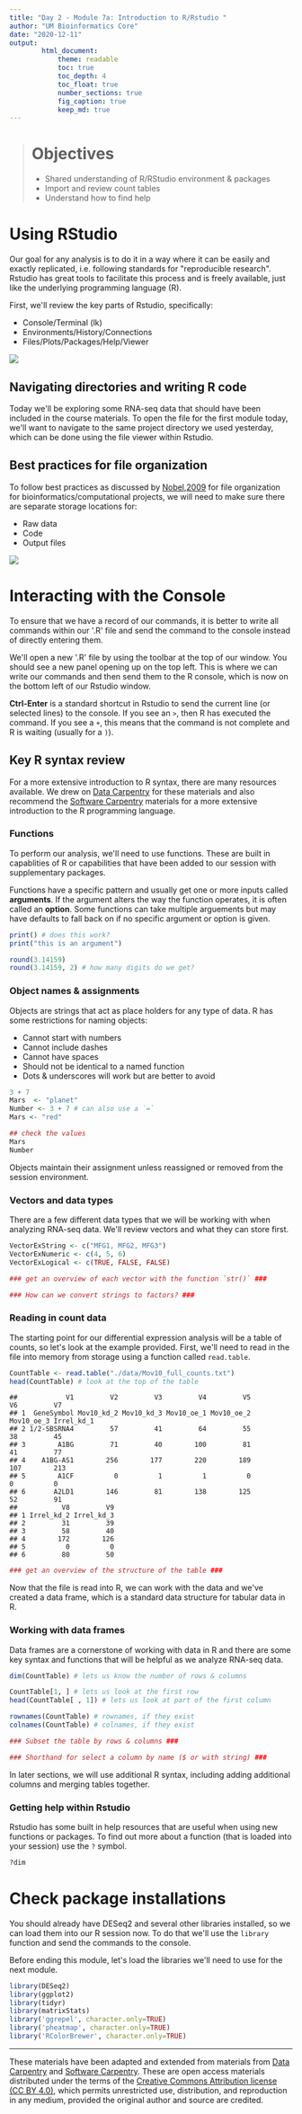 ```yaml
---
title: "Day 2 - Module 7a: Introduction to R/Rstudio "
author: "UM Bioinformatics Core"
date: "2020-12-11"
output:
        html_document:
            theme: readable
            toc: true
            toc_depth: 4
            toc_float: true
            number_sections: true
            fig_caption: true
            keep_md: true
---
```


<!--- Allow the page to be wider --->
<style>
    body .main-container {
        max-width: 1200px;
    }
</style>
> # Objectives
> * Shared understanding of R/RStudio environment & packages
> * Import and review count tables
> * Understand how to find help

# Using RStudio

Our goal for any analysis is to do it in a way where it can be easily and exactly replicated, i.e. following standards for "reproducible research". Rstudio has great tools to facilitate this process and is freely available, just like the underlying programming language (R).

First, we'll review the key parts of Rstudio, specifically:
* Console/Terminal (lk)    
* Environments/History/Connections   
* Files/Plots/Packages/Help/Viewer   


![](./images/Rstudio_example.png)

## Navigating directories and writing R code

Today we'll be exploring some RNA-seq data that should have been included in the course materials. To open the file for the first module today, we'll want to navigate to the same project directory we used yesterday, which can be done using the file viewer within Rstudio.


## Best practices for file organization

To follow best practices as discussed by [Nobel,2009](https://journals.plos.org/ploscompbiol/article?id=10.1371/journal.pcbi.1000424) for file organization for bioinformatics/computational projects, we will need to make sure there are separate storage locations for:
* Raw data   
* Code    
* Output files   


![](./images/Noble2009_dataprojects.png)

# Interacting with the Console

To ensure that we have a record of our commands, it is better to write all commands within our '.R' file and send the command to the console instead of directly entering them.

We'll open a new '.R' file by using the toolbar at the top of our window. You should see a new panel opening up on the top left. This is where we can write our commands and then send them to the R console, which is now on the bottom left of our Rstudio window.

**Ctrl-Enter** is a standard shortcut in Rstudio to send the current line (or selected lines) to the console. If you see an `>`, then R has executed the command. If you see a `+`, this means that the command is not complete and R is waiting (usually for a `)`).

## Key R syntax review

For a more extensive introduction to R syntax, there are many resources available. We drew on [Data Carpentry](https://datacarpentry.org/R-genomics/00-before-we-start.html) for these materials and also recommend the [Software Carpentry](https://swcarpentry.github.io/r-novice-gapminder/) materials for a more extensive introduction to the R programming language.

### Functions

To perform our analysis, we'll need to use functions. These are built in capablities of R or capabilities that have been added to our session with supplementary packages.

Functions have a specific pattern and usually get one or more inputs called **arguments**. If the argument alters the way the function operates, it is often called an **option**. Some functions can take multiple arguements but may have defaults to fall back on if no specific argument or option is given.


```r
print() # does this work?
print("this is an argument")

round(3.14159)
round(3.14159, 2) # how many digits do we get?
```

### Object names & assignments

Objects are strings that act as place holders for any type of data. R has some restrictions for naming objects:
* Cannot start with numbers
* Cannot include dashes
* Cannot have spaces
* Should not be identical to a named function
* Dots & underscores will work but are better to avoid


```r
3 + 7
Mars  <- "planet"
Number <- 3 + 7 # can also use a `=`
Mars <- "red"

## check the values 
Mars
Number
```

Objects maintain their assignment unless reassigned or removed from the session environment.

### Vectors and data types

There are a few different data types that we will be working with when analyzing RNA-seq data. We'll review vectors and what they can store first.


```r
VectorExString <- c("MFG1, MFG2, MFG3")
VectorExNumeric <- c(4, 5, 6)
VectorExLogical <- c(TRUE, FALSE, FALSE)

### get an overview of each vector with the function `str()` ###

### How can we convert strings to factors? ###
```


### Reading in count data

The starting point for our differential expression analysis will be a table of counts, so let's look at the example provided. First, we'll need to read in the file into memory from storage using a function called `read.table`.

```r
CountTable <- read.table("./data/Mov10_full_counts.txt")
head(CountTable) # look at the top of the table
```

```
##            V1         V2         V3         V4         V5         V6         V7
## 1  GeneSymbol Mov10_kd_2 Mov10_kd_3 Mov10_oe_1 Mov10_oe_2 Mov10_oe_3 Irrel_kd_1
## 2 1/2-SBSRNA4         57         41         64         55         38         45
## 3        A1BG         71         40        100         81         41         77
## 4    A1BG-AS1        256        177        220        189        107        213
## 5        A1CF          0          1          1          0          0          0
## 6       A2LD1        146         81        138        125         52         91
##           V8         V9
## 1 Irrel_kd_2 Irrel_kd_3
## 2         31         39
## 3         58         40
## 4        172        126
## 5          0          0
## 6         80         50
```

```r
### get an overview of the structure of the table ###
```

Now that the file is read into R, we can work with the data and we've created a data frame, which is a standard data structure for tabular data in R.

### Working with data frames

Data frames are a cornerstone of working with data in R and there are some key syntax and functions that will be helpful as we analyze RNA-seq data.

```r
dim(CountTable) # lets us know the number of rows & columns

CountTable[1, ] # lets us look at the first row
head(CountTable[ , 1]) # lets us look at part of the first column

rownames(CountTable) # rownames, if they exist
colnames(CountTable) # colnames, if they exist

### Subset the table by rows & columns ###

### Shorthand for select a column by name ($ or with string) ###
```

In later sections, we will use additional R syntax, including adding additional columns and merging tables together. 

### Getting help within Rstudio

Rstudio has some built in help resources that are useful when using new functions or packages. To find out more about a function (that is loaded into your session) use the `?` symbol.

```r
?dim
```

# Check package installations

You should already have DESeq2 and several other libraries installed, so we can load them into our R session now. To do that we'll use the `library` function and send the commands to the console.

Before ending this module, let's load the libraries we'll need to use for the next module. 

```r
library(DESeq2)
library(ggplot2)
library(tidyr)
library(matrixStats)
library('ggrepel', character.only=TRUE)
library('pheatmap', character.only=TRUE)
library('RColorBrewer', character.only=TRUE)
```




---

These materials have been adapted and extended from materials from [Data Carpentry](https://datacarpentry.org/R-genomics/00-before-we-start.html) and [Software Carpentry](https://swcarpentry.github.io/r-novice-gapminder/). These are open access materials distributed under the terms of the [Creative Commons Attribution license (CC BY 4.0)](http://creativecommons.org/licenses/by/4.0/), which permits unrestricted use, distribution, and reproduction in any medium, provided the original author and source are credited.
